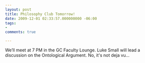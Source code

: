 ```yaml
---
layout: post
title: Philosophy Club Tomorrow!
date: 2009-12-01 02:33:57.000000000 -06:00
tags:
- 
comments: true

---
```

<p>We’ll meet at 7 PM in the GC Faculty Lounge. Luke Small will lead a discussion on the Ontological Argument. No, it's not deja vu&hellip;</p>

